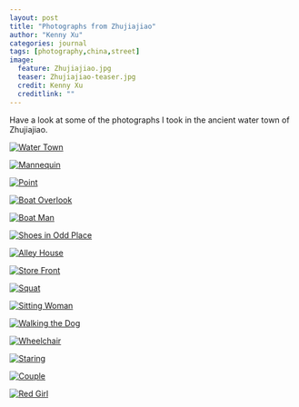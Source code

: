 ```yaml
---
layout: post
title: "Photographs from Zhujiajiao"
author: "Kenny Xu"
categories: journal
tags: [photography,china,street]
image:
  feature: Zhujiajiao.jpg
  teaser: Zhujiajiao-teaser.jpg
  credit: Kenny Xu
  creditlink: ""
---
```


Have a look at some of the photographs I took in the ancient water town of Zhujiajiao.

<a href="/kennythexu/images/Zhujiajiao/HQ/Zhujiajiao-6.jpg" target="_blank">![Water Town](/kennythexu/images/Zhujiajiao/Zhujiajiao-1-6.jpg "Water Town")</a>

<a href="/kennythexu/images/Zhujiajiao/HQ/Zhujiajiao-15.jpg" target="_blank">![Mannequin](/kennythexu/images/Zhujiajiao/Zhujiajiao-1.jpg "Mannequin")</a>

<a href="/kennythexu/images/Zhujiajiao/HQ/Zhujiajiao-2.jpg" target="_blank">![Point](/kennythexu/images/Zhujiajiao/Zhujiajiao-1-3.jpg "Point")</a>

<a href="/kennythexu/images/Zhujiajiao/HQ/Zhujiajiao-5.jpg" target="_blank">![Boat Overlook](/kennythexu/images/Zhujiajiao/Zhujiajiao-1-5.jpg "Boat Overlook")</a>

<a href="/kennythexu/images/Zhujiajiao/HQ/Zhujiajiao-8.jpg" target="_blank">![Boat Man](/kennythexu/images/Zhujiajiao/Zhujiajiao-1-7.jpg "Boat Man")</a>

<a href="/kennythexu/images/Zhujiajiao/HQ/Zhujiajiao-10.jpg" target="_blank">![Shoes in Odd Place](/kennythexu/images/Zhujiajiao/Zhujiajiao-1-8.jpg "Shoes in Odd Place")</a>

<a href="/kennythexu/images/Zhujiajiao/HQ/Zhujiajiao-16.jpg" target="_blank">![Alley House](/kennythexu/images/Zhujiajiao/Zhujiajiao-1-9.jpg "Alley House")</a>

<a href="/kennythexu/images/Zhujiajiao/HQ/Zhujiajiao-1.jpg" target="_blank">![Store Front](/kennythexu/images/Zhujiajiao/Zhujiajiao-1-10.jpg "Store Front")</a>

<a href="/kennythexu/images/Zhujiajiao/HQ/Zhujiajiao-3.jpg" target="_blank">![Squat](/kennythexu/images/Zhujiajiao/Zhujiajiao-2.jpg "Squat")</a>

<a href="/kennythexu/images/Zhujiajiao/HQ/Zhujiajiao-7.jpg" target="_blank">![Sitting Woman](/kennythexu/images/Zhujiajiao/Zhujiajiao-3.jpg "Sitting Woman")</a>

<a href="/kennythexu/images/Zhujiajiao/HQ/Zhujiajiao-9.jpg" target="_blank">![Walking the Dog](/kennythexu/images/Zhujiajiao/Zhujiajiao-4.jpg "Walking the Dog")</a>

<a href="/kennythexu/images/Zhujiajiao/HQ/Zhujiajiao-11.jpg" target="_blank">![Wheelchair](/kennythexu/images/Zhujiajiao/Zhujiajiao-5.jpg "Wheelchair")</a>

<a href="/kennythexu/images/Zhujiajiao/HQ/Zhujiajiao-12.jpg" target="_blank">![Staring](/kennythexu/images/Zhujiajiao/Zhujiajiao-6.jpg "Staring")</a>

<a href="/kennythexu/images/Zhujiajiao/HQ/Zhujiajiao-13.jpg" target="_blank">![Couple](/kennythexu/images/Zhujiajiao/Zhujiajiao-7.jpg "Couple")</a>

<a href="/kennythexu/images/Zhujiajiao/HQ/Zhujiajiao-14.jpg" target="_blank">![Red Girl](/kennythexu/images/Zhujiajiao/Zhujiajiao-8.jpg "Red Girl")</a>
